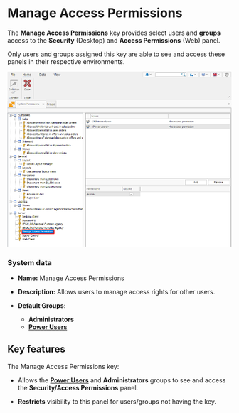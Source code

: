 # **Manage Access Permissions**

The **Manage Access Permissions** key provides select users and **[groups](../groups/index.md)** access to the **Security** (Desktop) and **Access Permissions** (Web) panel. 

Only users and groups assigned this key are able to see and access these panels in their respective environments.

![pictures](pictures/Manage_access_permissions_17_12.png)

### System data

- **Name:** Manage Access Permissions
- **Description:** Allows users to manage access rights for other users.
- **Default Groups:**
  
  - **Administrators**
  - **[Power Users](../groups/power-users.md)**

## Key features

The Manage Access Permissions key:

- Allows the **[Power Users](../groups/power-users.md)** and **Administrators** groups to see and access the **Security/Access Permissions** panel.
  
- **Restricts** visibility to this panel for users/groups not having the key.
